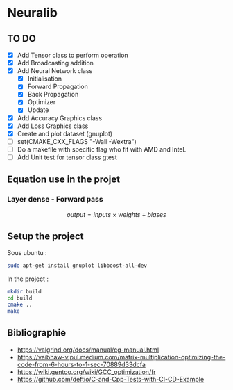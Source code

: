 # Neuralib

## TO DO

- [X] Add Tensor class to perform operation
- [X] Add Broadcasting addition
- [X] Add Neural Network class
    - [X] Initialisation
    - [X] Forward Propagation
    - [X] Back Propagation
    - [X] Optimizer
    - [X] Update
- [X] Add Accuracy Graphics class
- [X] Add Loss Graphics class
- [X] Create and plot dataset (gnuplot) 
- [ ] set(CMAKE_CXX_FLAGS "-Wall -Wextra")
- [ ] Do a makefile with specific flag who fit with AMD and Intel.
- [ ] Add Unit test for tensor class gtest

## Equation use in the projet

### Layer dense - Forward pass

$$
    output = inputs \times weights + biases
$$

## Setup the project

Sous ubuntu :
```bash
sudo apt-get install gnuplot libboost-all-dev
```

In the project :
```bash
mkdir build
cd build
cmake ..
make
```

## Bibliographie

- https://valgrind.org/docs/manual/cg-manual.html
- https://vaibhaw-vipul.medium.com/matrix-multiplication-optimizing-the-code-from-6-hours-to-1-sec-70889d33dcfa
- https://wiki.gentoo.org/wiki/GCC_optimization/fr
- https://github.com/deftio/C-and-Cpp-Tests-with-CI-CD-Example